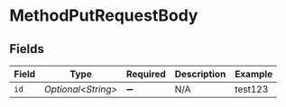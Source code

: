 # MethodPutRequestBody


## Fields

| Field               | Type                | Required            | Description         | Example             |
| ------------------- | ------------------- | ------------------- | ------------------- | ------------------- |
| `id`                | *Optional\<String>* | :heavy_minus_sign:  | N/A                 | test123             |